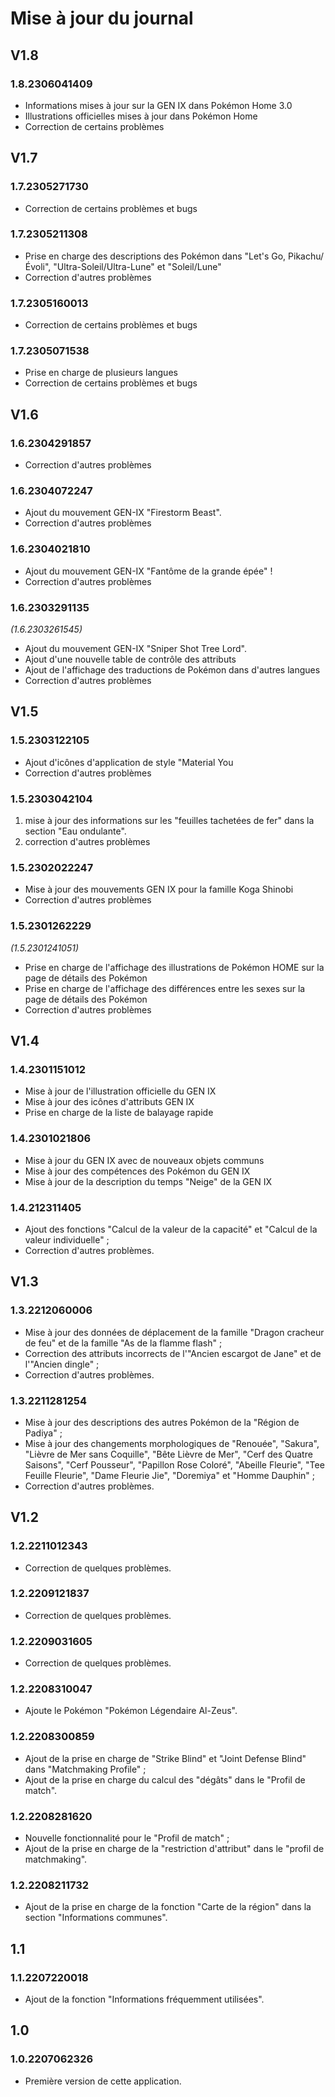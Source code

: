 # Mise à jour du journal
## V1.8
### 1.8.2306041409
- Informations mises à jour sur la GEN IX dans Pokémon Home 3.0
- Illustrations officielles mises à jour dans Pokémon Home
- Correction de certains problèmes
## V1.7
### 1.7.2305271730
- Correction de certains problèmes et bugs
### 1.7.2305211308
- Prise en charge des descriptions des Pokémon dans "Let's Go, Pikachu/Évoli", "Ultra-Soleil/Ultra-Lune" et "Soleil/Lune"
- Correction d'autres problèmes
### 1.7.2305160013
- Correction de certains problèmes et bugs
### 1.7.2305071538
- Prise en charge de plusieurs langues
- Correction de certains problèmes et bugs
## V1.6
### 1.6.2304291857
- Correction d'autres problèmes
### 1.6.2304072247
- Ajout du mouvement GEN-IX "Firestorm Beast".
- Correction d'autres problèmes
### 1.6.2304021810
- Ajout du mouvement GEN-IX "Fantôme de la grande épée" !
- Correction d'autres problèmes
### 1.6.2303291135
_(1.6.2303261545)_
- Ajout du mouvement GEN-IX "Sniper Shot Tree Lord".
- Ajout d'une nouvelle table de contrôle des attributs
- Ajout de l'affichage des traductions de Pokémon dans d'autres langues
- Correction d'autres problèmes

## V1.5

### 1.5.2303122105
- Ajout d'icônes d'application de style "Material You
- Correction d'autres problèmes

### 1.5.2303042104
1. mise à jour des informations sur les "feuilles tachetées de fer" dans la section "Eau ondulante".
2. correction d'autres problèmes
### 1.5.2302022247
- Mise à jour des mouvements GEN IX pour la famille Koga Shinobi
- Correction d'autres problèmes
### 1.5.2301262229
_(1.5.2301241051)_
- Prise en charge de l'affichage des illustrations de Pokémon HOME sur la page de détails des Pokémon
- Prise en charge de l'affichage des différences entre les sexes sur la page de détails des Pokémon
- Correction d'autres problèmes
## V1.4
### 1.4.2301151012
- Mise à jour de l'illustration officielle du GEN IX
- Mise à jour des icônes d'attributs GEN IX
- Prise en charge de la liste de balayage rapide
### 1.4.2301021806
- Mise à jour du GEN IX avec de nouveaux objets communs
- Mise à jour des compétences des Pokémon du GEN IX
- Mise à jour de la description du temps "Neige" de la GEN IX
### 1.4.212311405
- Ajout des fonctions "Calcul de la valeur de la capacité" et "Calcul de la valeur individuelle" ;
- Correction d'autres problèmes.
## V1.3
### 1.3.2212060006
- Mise à jour des données de déplacement de la famille "Dragon cracheur de feu" et de la famille "As de la flamme flash" ;
- Correction des attributs incorrects de l'"Ancien escargot de Jane" et de l'"Ancien dingle" ;
- Correction d'autres problèmes.
### 1.3.2211281254
- Mise à jour des descriptions des autres Pokémon de la "Région de Padiya" ;
- Mise à jour des changements morphologiques de "Renouée", "Sakura", "Lièvre de Mer sans Coquille", "Bête Lièvre de Mer", "Cerf des Quatre Saisons", "Cerf Pousseur", "Papillon Rose Coloré", "Abeille Fleurie", "Tee Feuille Fleurie", "Dame Fleurie Jie", "Doremiya" et "Homme Dauphin" ;
- Correction d'autres problèmes.
## V1.2
### 1.2.2211012343
- Correction de quelques problèmes.
### 1.2.2209121837
- Correction de quelques problèmes.
### 1.2.2209031605
- Correction de quelques problèmes.
### 1.2.2208310047
- Ajoute le Pokémon "Pokémon Légendaire Al-Zeus".
### 1.2.2208300859
- Ajout de la prise en charge de "Strike Blind" et "Joint Defense Blind" dans "Matchmaking Profile" ;
- Ajout de la prise en charge du calcul des "dégâts" dans le "Profil de match".
### 1.2.2208281620 
- Nouvelle fonctionnalité pour le "Profil de match" ;
- Ajout de la prise en charge de la "restriction d'attribut" dans le "profil de matchmaking".
### 1.2.2208211732
- Ajout de la prise en charge de la fonction "Carte de la région" dans la section "Informations communes".
## 1.1
### 1.1.2207220018
- Ajout de la fonction "Informations fréquemment utilisées".
## 1.0
### 1.0.2207062326
- Première version de cette application.